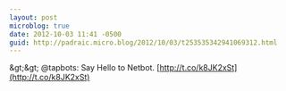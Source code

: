```yaml
---
layout: post
microblog: true
date: 2012-10-03 11:41 -0500
guid: http://padraic.micro.blog/2012/10/03/t253535342941069312.html
---
```

&amp;gt;&amp;gt; @tapbots: Say Hello to Netbot.
[http://t.co/k8JK2xSt](http://t.co/k8JK2xSt)

